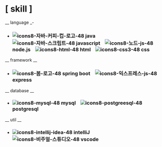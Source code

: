 # [ skill ]

__ language _-
- ### ![icons8-자바-커피-컵-로고-48](https://github.com/user-attachments/assets/02ef5592-484a-4d6d-b042-2aeeb2a8e8e7) java &nbsp;&nbsp; ![icons8-자바-스크립트-48](https://github.com/user-attachments/assets/88394d65-dc3a-4705-8e96-313cf27e533e) javascript &nbsp;&nbsp; ![icons8-노드-js-48](https://github.com/user-attachments/assets/95723354-fe43-4cde-b9e5-c231c8ef673a) node.js &nbsp;&nbsp; ![icons8-html-48](https://github.com/user-attachments/assets/7bdfe914-9157-469a-bdf1-9bb047e90d88) html &nbsp;&nbsp; ![icons8-css3-48](https://github.com/user-attachments/assets/8a33fb8d-3687-4ecf-b116-5386b094fdf8) css

__ framework __
- ### ![icons8-봄-로고-48](https://github.com/user-attachments/assets/8e207415-7d5b-46ad-9368-1063e249107d) spring boot &nbsp;&nbsp; ![icons8-익스프레스-js-48](https://github.com/user-attachments/assets/5494b326-bfc7-4d03-9de1-9da0abde8021) express

__ database __
- ### ![icons8-mysql-48](https://github.com/user-attachments/assets/148c0145-c45f-4e55-97e9-e18ee4880953) mysql &nbsp;&nbsp; ![icons8-postgreesql-48](https://github.com/user-attachments/assets/966d0766-dc0a-4fd8-81af-4af66347b171) postgresql

__ util __
- ### ![icons8-intellij-idea-48](https://github.com/user-attachments/assets/abdb4127-d741-4611-86ac-6b3674d05799) intelliJ &nbsp;&nbsp; ![icons8-비주얼-스튜디오-48](https://github.com/user-attachments/assets/b8ab6929-9021-428d-8827-2a57d3d94576) vscode










